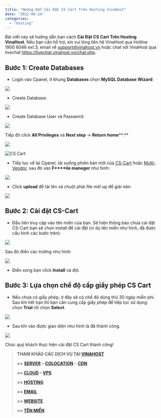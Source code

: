 ```yaml
---
title: "Hướng Dẫn Cài Đặt CS Cart Trên Hosting VinaHost"
date: "2022-09-24"
categories: 
  - "hosting"
---
```


Bài viết này sẽ hướng dẫn bạn cách **Cài Đặt CS Cart Trên Hosting VinaHost**. Nếu bạn cần hỗ trợ, xin vui lòng liên hệ VinaHost qua Hotline 1900 6046 ext.3, email về support@vinahost.vn hoặc chat với VinaHost qua livechat https://livechat.vinahost.vn/chat.php.

## **Bước 1:** **Create Databases**

- Login vào Cpanel, ở khung **Databases** chọn **MySQL Database Wizard**:

![](images/cai-dat-cs-cart-tren-hosting-vinahost-1.png)

- Create Database:

![](images/cai-dat-cs-cart-tren-hosting-vinahost-2.png)

- Create Database User và Password:

![](images/cai-dat-cs-cart-tren-hosting-vinahost-3.png)

Tiếp đó click **All Privileges** và **Next step** -> **Return** **home****:**

![](images/cai-dat-cs-cart-tren-hosting-vinahost-4.png)

![CS Cart](images/cai-dat-cs-cart-tren-hosting-vinahost-5.png)

- Tiếp tục về lại Cpanel, tải xuống phiên bản mới của [CS-Cart](https://www.cs-cart.com/download-cs-cart.html?_ga=2.91397852.773396006.1662428349-1881469698.1662428348) hoặc [Multi-Vendor](https://www.cs-cart.com/download-multivendor.html?_ga=2.147700593.773396006.1662428349-1881469698.1662428348), sau đó vào **F****ile maneger** như hình:

![](images/cai-dat-cs-cart-tren-hosting-vinahost-6.png)

- Click **upload** để tải lên và chuột phải file mới up để giải nén:

![](images/cai-dat-cs-cart-tren-hosting-vinahost-7.png)

## Bước 2: Cài đặt CS-Cart

- Đầu tiên truy cập vào tên miền của bạn. Sẽ hiện thông báo chưa cài đặt CS-Cart bạn sẽ chọn install để cài đặt (ví dụ tên miền như hình, đã được cấu hình các bước trên):

![](images/cai-dat-cs-cart-tren-hosting-vinahost-8.png)

Sau đó điền các trường như hình:

![](images/cai-dat-cs-cart-tren-hosting-vinahost-9.png)

- Điền xong bạn click **Install** và đợi.

## **Bước 3: Lựa chọn chế độ cấp giấy phép CS Cart**

- Nếu chưa có giấy phép, ở đây sẽ có chế độ dùng thử 30 ngày miễn phí. Sau khi hết hạn thì bạn cần cung cấp giấy phép để tiếp tục sử dụng: chọn **Trial** rồi chọn **Select**.

![](images/cai-dat-cs-cart-tren-hosting-vinahost-10.png)

- Sau khi vào được giao diện như hình là đã thành công.

![](images/cai-dat-cs-cart-tren-hosting-vinahost-11.png)

Chúc quý khách thực hiện cài đặt CS Cart thành công!

> **THAM KHẢO CÁC DỊCH VỤ TẠI [VINAHOST](https://kb.vinahost.vn/)**
> 
> **\>>** [**SERVER**](https://vinahost.vn/thue-may-chu-rieng/) **–** [**COLOCATION**](https://vinahost.vn/colocation.html) – [**CDN**](https://vinahost.vn/dich-vu-cdn-chuyen-nghiep)
> 
> **\>> [CLOUD](https://vinahost.vn/cloud-server-gia-re/) – [VPS](https://vinahost.vn/vps-ssd-chuyen-nghiep/)**
> 
> **\>> [HOSTING](https://vinahost.vn/wordpress-hosting)**
> 
> **\>> [EMAIL](https://vinahost.vn/email-hosting)**
> 
> **\>> [WEBSITE](http://vinawebsite.vn/)**
> 
> **\>> [TÊN MIỀN](https://vinahost.vn/ten-mien-gia-re/)**
